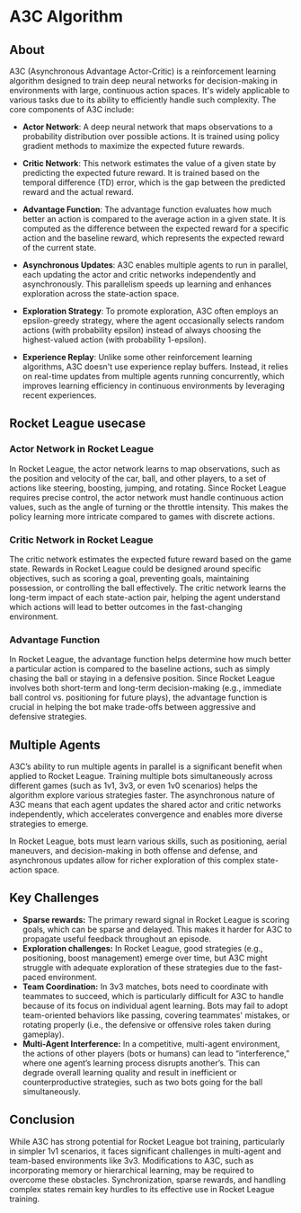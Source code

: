 # A3C Algorithm

## About

A3C (Asynchronous Advantage Actor-Critic) is a reinforcement learning algorithm designed to train deep neural networks for decision-making in environments with large, continuous action spaces. It's widely applicable to various tasks due to its ability to efficiently handle such complexity. The core components of A3C include:

- **Actor Network**: A deep neural network that maps observations to a probability distribution over possible actions. It is trained using policy gradient methods to maximize the expected future rewards.
  
- **Critic Network**: This network estimates the value of a given state by predicting the expected future reward. It is trained based on the temporal difference (TD) error, which is the gap between the predicted reward and the actual reward.

- **Advantage Function**: The advantage function evaluates how much better an action is compared to the average action in a given state. It is computed as the difference between the expected reward for a specific action and the baseline reward, which represents the expected reward of the current state.

- **Asynchronous Updates**: A3C enables multiple agents to run in parallel, each updating the actor and critic networks independently and asynchronously. This parallelism speeds up learning and enhances exploration across the state-action space.

- **Exploration Strategy**: To promote exploration, A3C often employs an epsilon-greedy strategy, where the agent occasionally selects random actions (with probability epsilon) instead of always choosing the highest-valued action (with probability 1-epsilon).

- **Experience Replay**: Unlike some other reinforcement learning algorithms, A3C doesn't use experience replay buffers. Instead, it relies on real-time updates from multiple agents running concurrently, which improves learning efficiency in continuous environments by leveraging recent experiences.

## Rocket League usecase

### Actor Network in Rocket League

In Rocket League, the actor network learns to map observations, such as the position and velocity of the car, ball, and other players, to a set of actions like steering, boosting, jumping, and rotating. Since Rocket League requires precise control, the actor network must handle continuous action values, such as the angle of turning or the throttle intensity. This makes the policy learning more intricate compared to games with discrete actions.

### Critic Network in Rocket League

The critic network estimates the expected future reward based on the game state. Rewards in Rocket League could be designed around specific objectives, such as scoring a goal, preventing goals, maintaining possession, or controlling the ball effectively. The critic network learns the long-term impact of each state-action pair, helping the agent understand which actions will lead to better outcomes in the fast-changing environment.

### Advantage Function

In Rocket League, the advantage function helps determine how much better a particular action is compared to the baseline actions, such as simply chasing the ball or staying in a defensive position. Since Rocket League involves both short-term and long-term decision-making (e.g., immediate ball control vs. positioning for future plays), the advantage function is crucial in helping the bot make trade-offs between aggressive and defensive strategies.

## Multiple Agents

A3C’s ability to run multiple agents in parallel is a significant benefit when applied to Rocket League. Training multiple bots simultaneously across different games (such as 1v1, 3v3, or even 1v0 scenarios) helps the algorithm explore various strategies faster. The asynchronous nature of A3C means that each agent updates the shared actor and critic networks independently, which accelerates convergence and enables more diverse strategies to emerge.

In Rocket League, bots must learn various skills, such as positioning, aerial maneuvers, and decision-making in both offense and defense, and asynchronous updates allow for richer exploration of this complex state-action space.

## Key Challenges

- **Sparse rewards:**
The primary reward signal in Rocket League is scoring goals, which can be sparse and delayed. This makes it harder for A3C to propagate useful feedback throughout an episode.
- **Exploration challenges:**
In Rocket League, good strategies (e.g., positioning, boost management) emerge over time, but A3C might struggle with adequate exploration of these strategies due to the fast-paced environment.
- **Team Coordination:**
In 3v3 matches, bots need to coordinate with teammates to succeed, which is particularly difficult for A3C to handle because of its focus on individual agent learning. Bots may fail to adopt team-oriented behaviors like passing, covering teammates' mistakes, or rotating properly (i.e., the defensive or offensive roles taken during gameplay).
- **Multi-Agent Interference:**
In a competitive, multi-agent environment, the actions of other players (bots or humans) can lead to “interference,” where one agent’s learning process disrupts another’s. This can degrade overall learning quality and result in inefficient or counterproductive strategies, such as two bots going for the ball simultaneously.

## Conclusion

While A3C has strong potential for Rocket League bot training, particularly in simpler 1v1 scenarios, it faces significant challenges in multi-agent and team-based environments like 3v3. Modifications to A3C, such as incorporating memory or hierarchical learning, may be required to overcome these obstacles. Synchronization, sparse rewards, and handling complex states remain key hurdles to its effective use in Rocket League training.
